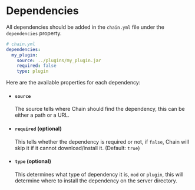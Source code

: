 # Dependencies

All dependencies should be added in the `chain.yml` file under the `dependencies` property.

```yml
# chain.yml
dependencies:
  my_plugin:
    source: ../plugins/my_plugin.jar
    required: false
    type: plugin
```

Here are the available properties for each dependency:

- #### `source`
  The source tells where Chain should find the dependency, this can be either a path or a URL.
- #### `required` (optional)
  This tells whether the dependency is required or not, if `false`, Chain will skip it if it cannot download/install it. (Default: `true`)
- #### `type` (optional)
  This determines what type of dependency it is, `mod` or `plugin`, this will determine where to install the dependency on the server directory.
